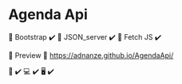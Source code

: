 # Agenda Api

:pushpin: Bootstrap :heavy_check_mark:
:pushpin: JSON_server :heavy_check_mark:
:pushpin: Fetch JS :heavy_check_mark:

:eyes: Preview :paperclip: https://adnanze.github.io/AgendaApi/

:iphone: :heavy_check_mark:
:computer: :heavy_check_mark:
:desktop_computer: :heavy_check_mark:
